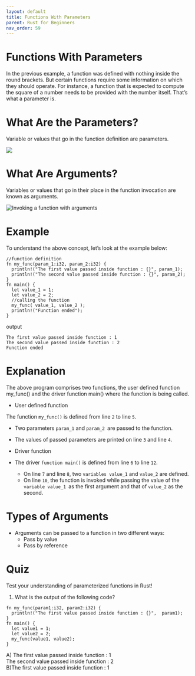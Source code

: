 ```yaml
---
layout: default
title: Functions With Parameters
parent: Rust for Beginners
nav_order: 59
---
```


# Functions With Parameters
In the previous example, a function was defined with nothing inside the round brackets. But certain functions require some information on which they should operate. For instance, a function that is expected to compute the square of a number 
needs to be provided with the number itself. That’s what a parameter is.

# What Are the Parameters? 
Variable or values that go in the function definition are parameters.

![](https://raw.githubusercontent.com/sangam14/RustLabs/master/img/fn_parm.png)

# What Are Arguments? 
Variables or values that go in their place in the function invocation are known as arguments.

![Invoking a function with arguments](https://raw.githubusercontent.com/sangam14/RustLabs/master/img/fn_arg.png)

# Example 

To understand the above concept, let’s look at the example below:

```
//function definition
fn my_func(param_1:i32, param_2:i32) {
  println!("The first value passed inside function : {}", param_1);
  println!("The second value passed inside function : {}", param_2);
}
fn main() {
  let value_1 = 1;
  let value_2 = 2;
  //calling the function
  my_func( value_1, value_2 );
  println!("Function ended");
}

```
output 

```
The first value passed inside function : 1
The second value passed inside function : 2
Function ended

```

# Explanation

The above program comprises two functions, the user defined function my_func() and the driver function main() where the function is being called.

- User defined function 

The function `my_func()` is defined from line `2` to line `5`.
 - Two parameters `param_1` and `param_2 `are passed to the function.
 -  The values of passed parameters are printed on line `3` and line `4`.

- Driver function 
- The driver `function main()` is defined from line `6` to line `12`.
  - On line `7` and line `8`, two `variables value_1` and `value_2` are defined.
  - On line `10`, the function is invoked while passing the value of the `variable value_1 `as the first argument and that of `value_2` as the second.
  
# Types of Arguments 
- Arguments can be passed to a function in two different ways:
   - Pass by value
   - Pass by reference

# Quiz 

Test your understanding of parameterized functions in Rust!

1. What is the output of the following code?

```
fn my_func(param1:i32, param2:i32) {
  println!("The first value passed inside function : {}",  param1);
}
fn main() {
  let value1 = 1;
  let value2 = 2;
  my_func(value1, value2);
}

```
A) The first value passed inside function : 1 <br>
The second value passed inside function : 2 <br>
B)The first value passed inside function : 1 <br>





  
  
  
  
    
    


